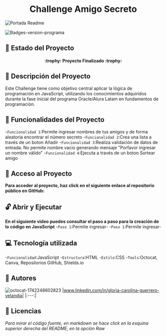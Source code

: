 <h1 align="center">Challenge Amigo Secreto</h1>

![Portada Readme](https://github.com/user-attachments/assets/0bce3636-51ce-4ffd-ba30-961e6c5c1884)

![Badges-version-programa](https://img.shields.io/badge/versión_1-G8_ONE-blue)

## :loudspeaker: Estado del Proyecto
<h4 align="center">
:trophy: Proyecto Finalizado :trophy:
</h4>

## :blue_book: Descripción del Proyecto
Este Challenge tiene como objetivo central aplicar la lógica de programación en JavaScript, utilizando los conocimientos adquiridos durante la fase inicial del programa Oracle/Alura Latam en fundamentos de programación.

## :rotating_light: Funcionalidades del Proyecto
-`Funcionalidad 1`:Permite ingresar nombres de tus amigos y de forma aleatoria encontrar el número secreto
-`Funcionalidad 2`:Crea una lista a través de un boton Añadir
-`Funcionalidad 3`:Realiza validación de datos de entrada. No permite nombre vacio generando mensaje "Porfavor ingresar un nombre válido"
-`Funcionalidad 4`:Ejecuta a través de un boton Sortear amigo  

## :key: Acceso al Proyecto
**Para acceder al proyecto, haz click en el siguiente enlace al repositorio público en GitHub:**

## :unlock: Abrir y Ejecutar
**En el siguiente video puedes consultar el paso a paso para la creación de lo código en JavaScript**
-`Paso 1`:Permite ingresar- 
-`Paso 1`:Permite ingresar- 

## :computer: Tecnología utilizada
-`Funcionalidad`:JavaScript
-`Estructura`:HTML
-`Estilo`:CSS 
-`Tools`:Octocat, Canva, Repositorios GitHub, Shields.io

## :information_desk_person: Autores
![octocat-1742248602823](https://github.com/user-attachments/assets/660be175-d307-4dfa-9bbd-03f8e75dc66b)
|www.linkedin.com/in/gloria-carolina-guerrero-velandia|
|:---:|

## :information_desk_person: Licencias
*Para mirar el código fuente, en markdown se hace click en la esquina superior derecha del README, en la opción Raw*
